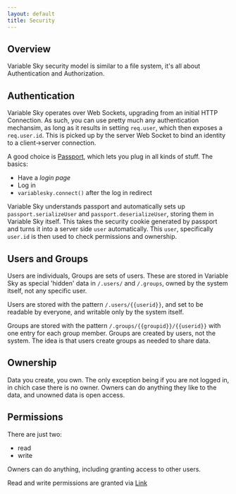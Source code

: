 ```yaml
---
layout: default
title: Security
---
```



## Overview
Variable Sky security model is similar to a file system, it's all about
Authentication and Authorization.

## Authentication
Variable Sky operates over Web Sockets, upgrading from an initial HTTP
Connection. As such, you can use pretty much any authentication
mechansim, as long as it results in setting `req.user`, which then
exposes a `req.user.id`. This is picked up by the server Web
Socket to bind an identity to a client->server connection.

A good choice is [Passport](http://passportjs.org), which lets you plug
in all kinds of stuff. The basics:

* Have a _login page_
* Log in
* `variablesky.connect()` after the log in redirect


Variable Sky understands passport and automatically sets up
`passport.serializeUser` and `passport.deserializeUser`, storing them in
Variable Sky itself. This takes the security cookie generated by
passport and turns it into a server side `user` automatically. This
`user`, specifically `user.id` is then used to check permissions and
ownership.

## Users and Groups
Users are individuals, Groups are sets of users. These are stored in
Variable Sky as special 'hidden' data in `/.users/` and `/.groups`,
owned by the system itself, not any specific user.

Users are stored with the pattern `/.users/{{userid}}`, and set to be
readable by everyone, and writable only by the system itself.

Groups are stored with the pattern `/.groups/{{groupid}}/{{userid}}`
with one entry for each group member. Groups are created by users, not
the system. The idea is that users create groups as needed to share
data.

## Ownership
Data you create, you own. The only exception being if you are not logged
in, in chich case there is no owner. Owners can do anything they like to
the data, and unowned data is open access.

## Permissions
There are just two:

* read
* write

Owners can do anything, including granting access to other users.

Read and write permissions are granted via [Link](./api.html#Link)

